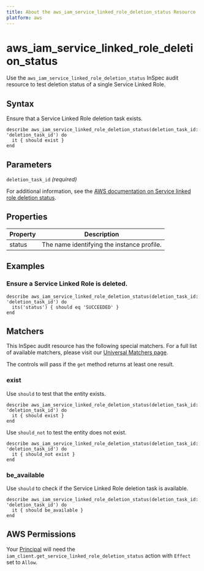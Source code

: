```yaml
---
title: About the aws_iam_service_linked_role_deletion_status Resource
platform: aws
---
```


# aws\_iam\_service\_linked\_role\_deletion\_status

Use the `aws_iam_service_linked_role_deletion_status` InSpec audit resource to test deletion status of a single Service Linked Role.

## Syntax

Ensure that a Service Linked Role deletion task exists.

    describe aws_iam_service_linked_role_deletion_status(deletion_task_id: 'deletion_task_id') do
      it { should exist }
    end

## Parameters

`deletion_task_id` _(required)_

For additional information, see the [AWS documentation on Service linked role deletion status](https://docs.aws.amazon.com/AWSCloudFormation/latest/UserGuide/aws-resource-iam-servicelinkedrole.html).

## Properties

| Property | Description|
| --- | --- |
| status | The name identifying the instance profile. |



## Examples

### Ensure a Service Linked Role is deleted.

    describe aws_iam_service_linked_role_deletion_status(deletion_task_id: 'deletion_task_id') do
      its('status') { should eq 'SUCCEEDED' }
    end


## Matchers

This InSpec audit resource has the following special matchers. For a full list of available matchers, please visit our [Universal Matchers page](https://www.inspec.io/docs/reference/matchers/).

The controls will pass if the `get` method returns at least one result.

### exist

Use `should` to test that the entity exists.

    describe aws_iam_service_linked_role_deletion_status(deletion_task_id: 'deletion_task_id') do
      it { should exist }
    end

Use `should_not` to test the entity does not exist.

    describe aws_iam_service_linked_role_deletion_status(deletion_task_id: 'deletion_task_id') do
      it { should_not exist }
    end

### be_available

Use `should` to check if the Service Linked Role deletion task is available.

    describe aws_iam_service_linked_role_deletion_status(deletion_task_id: 'deletion_task_id') do
      it { should be_available }
    end

## AWS Permissions

Your [Principal](https://docs.aws.amazon.com/IAM/latest/UserGuide/intro-structure.html#intro-structure-principal) will need the `iam_client.get_service_linked_role_deletion_status` action with `Effect` set to `Allow`.